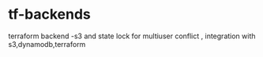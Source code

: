 # tf-backends
terraform backend -s3 and state lock for multiuser conflict , integration with s3,dynamodb,terraform
